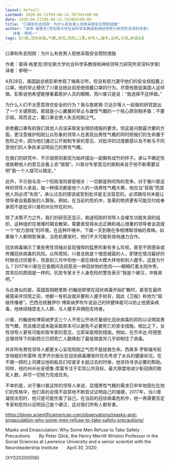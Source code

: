 ```yaml
---
layout: default
Lastmod: 2020-06-21T09:08:14.787343+00:00
date: 2020-06-21T09:08:12.743482+00:00
title: "口罩和失去阳刚：为什么有些男人拒绝采取安全预防措施"
author: "彼得·格里克(劳伦斯大学社会科学系教授和神经领导力研究所资深科学家)
　　译者：李明一"
tags: [川普,冠状病毒,气概,男性,阳刚,口罩,领导人,握手,证明,示弱,新语丝]
---
```


口罩和失去阳刚：为什么有些男人拒绝采取安全预防措施

作者：彼得·格里克(劳伦斯大学社会科学系教授和神经领导力研究所资深科学家)　　译者：李明一

4月28日，美国副总统彭斯参观了梅奥诊所，但没有努力遵守他们的安全规程戴上口罩。他的举止模仿了川普总统此前拒绝佩戴口罩的行为，尽管他敦促美国人这样做。彭斯说他希望能够看着医护人员的眼睛，而川普只是说：“我选择不这样做。”

为什么人们不太愿意效仿安全的行为？我与詹妮弗·贝达尔等人一起做的研究提出了一个关键原因，那就是小心翼翼的举止与雄性气概的一个核心原则相矛盾：不要示弱。简而言之，戴口罩会使人失去阳刚之气。

拒绝戴口罩有损我们其他人应该采取安全预防措施的要求。但这是问题最次要的方面。更注意维护阳刚公众形象的领导人在表现出男性气概的同时把我们的生命置于危险之中，因为他们通过公开抵制专家的意见、对批评的过度敏感以及不断与不同意他们的人争执来证明自己的男性气概。

在我们的研究中，不示弱原则表现为始终摆出一副胸有成竹的样子。承认不确定性或依赖他人的意见会看上去“很弱”。川普对专家意见的抵制来自于他不断需要证明“我一个人就可以搞定。”

此外，不示弱与另一个阳刚准则紧密相关：一切都是狗咬狗的竞争。对于像川普这样的领导人来说，每一种情况都是他个人的一场男性气概大赛，他应当“获胜”而其他人则必须“失败”。承认过去的错误或受到批评是无法容忍的。必须跟任何未能让领导者自我膨胀的人算账。例如，在当前的危机中，急需的物资更有可能交付给奉承而不是批评川普的州长所在的州。

除了决策不力之外，我们的研究还显示，痴迷阳刚的领导人会催生功能失调的组织，这种组织在艰难时期会散架。需要表现得永远正确和戒心很重的领导者会造就一个“权力游戏”的环境，在这种环境中，下属一天到晚在争相博取领袖的青睐。如果每个人都明哲保身，当危机爆发时，他们不大可能有效地通力合作。

冠状病毒揭示了某些男性领袖对呈现强悍的猛男形象有多么珍视，甚至不顾感染或传播冠状病毒的风险。众所周知，川普总统是个憎恶细菌的人，即使在情况最好的时候也讨厌握手，但直到三月中旬他一直在继续大模大样地和别人握手。这是为什么？2017年川普在日食期间去招惹另一种冠状物的危险——眼睛盯着太阳作秀，其背后的原因是一样的。抗拒专家关于人身危险的警告表示“我是个硬汉，冲我来吧。”

与此类似的是，英国首相鲍里斯·约翰逊即使在冠状病毒开始扩散时，甚至在最终被感染并住院之前，他都一有机会就非要和人握手拍背，因此《卫报》称他为“超级传播者”。巴西总统雅伊尔·博索纳罗吹牛说自己的矫健体能可以防止他感染病毒，他继续随意走入人群、与人握手并拥抱支持者。

川普、约翰逊和博索纳罗这三个人不但公开地尽量弱化冠状病毒的风险以证明其男性气概，而且推迟或未能采取原本可以避免不必要死亡的安全措施。相比之下，女性领导人更有可能听取专家的意见，立即采取预防措施。例如，在杰辛达·阿德恩总理领导下的新西兰已把死亡人数降到了最低限度并几乎抑制住了病毒。

并非所有男性领导人都更关心呈现阳刚之气而不是拯救生命。西奥多·罗斯福号航空母舰的布雷特·克罗齐尔舰长在冠状病毒爆发时优先考虑了水兵的健康状况。在不屑一顾的上司建议他和船员们咬紧牙关挺过去的时候，他坚持寻求必要的帮助。同样，纽约州州长安德鲁·库莫专注于实现公共目标，最大限度地减少新冠病的致死人数，并尽一切努力完成任务。

不幸的是，对于像川普这样的领导人来说，显摆男性气概的需求已牢牢地固化在他们的性格中，他们真的会情不自禁地不断尝试证明自己的强硬。2017年，当川普凝视太阳时，他只是可能伤害了自己。在当前的冠状病毒危机中，他一再需要否定专家和危险以证明自己是个硬汉，这对我们所有人都有害。

https://blogs.scientificamerican.com/observations/masks-and-emasculation-why-some-men-refuse-to-take-safety-precautions/

Masks and Emasculation: Why Some Men Refuse to Take Safety Precautions　　By Peter Glick, the Henry Merritt Wriston Professor in the Social Sciences at Lawrence University and a senior scientist with the Neuroleadership Institute　　April 30, 2020

(XYS20200506)

